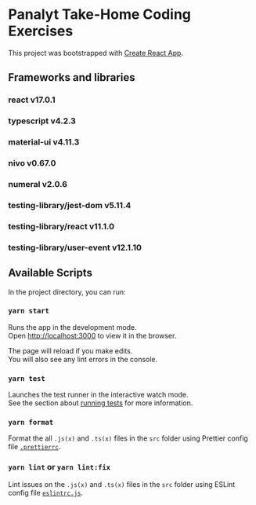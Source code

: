 # Panalyt Take-Home Coding Exercises
This project was bootstrapped with [Create React App](https://github.com/facebook/create-react-app).
## Frameworks and libraries

### react v17.0.1
### typescript v4.2.3
### material-ui v4.11.3
### nivo v0.67.0
### numeral v2.0.6
### testing-library/jest-dom v5.11.4
### testing-library/react v11.1.0
### testing-library/user-event v12.1.10

## Available Scripts

In the project directory, you can run:

### `yarn start`

Runs the app in the development mode.\
Open [http://localhost:3000](http://localhost:3000) to view it in the browser.

The page will reload if you make edits.\
You will also see any lint errors in the console.

### `yarn test`

Launches the test runner in the interactive watch mode.\
See the section about [running tests](https://facebook.github.io/create-react-app/docs/running-tests) for more information.

### `yarn format`
Format the all `.js(x)` and `.ts(x)` files in the `src` folder using Prettier config file [`.prettierrc`](https://github.com/koko-js478/panalyt/blob/main/frontend/.prettierrc).

### `yarn lint` or `yarn lint:fix`
Lint issues on the  `.js(x)` and `.ts(x)` files in the `src` folder using ESLint config file [`eslintrc.js`](https://github.com/koko-js478/panalyt/blob/main/frontend/eslintrc.js).